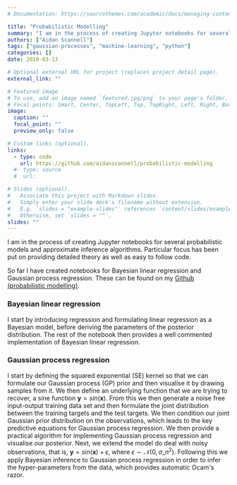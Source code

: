 ```yaml
---
# Documentation: https://sourcethemes.com/academic/docs/managing-content/

title: "Probabilistic Modelling"
summary: "I am in the process of creating Jupyter notebooks for several probabilistic models (Bayesian linear regression, Gaussian process regression) and approximate inference algorithms. Particular focus has been put on providing detailed theory as well as easy to follow code."
authors: ["Aidan Scannell"]
tags: ["gaussian-processes", "machine-learning", "python"]
categories: []
date: 2019-03-13

# Optional external URL for project (replaces project detail page).
external_link: ""

# Featured image
# To use, add an image named `featured.jpg/png` to your page's folder.
# Focal points: Smart, Center, TopLeft, Top, TopRight, Left, Right, BottomLeft, Bottom, BottomRight.
image:
  caption: ""
  focal_point: ""
  preview_only: false

# Custom links (optional).
links:
  - type: code
    url: https://github.com/aidanscannell/probabilistic-modelling
  #- type: source
  #  url: 

# Slides (optional).
#   Associate this project with Markdown slides.
#   Simply enter your slide deck's filename without extension.
#   E.g. `slides = "example-slides"` references `content/slides/example-slides.md`.
#   Otherwise, set `slides = ""`.
slides: ""
---
```

I am in the process of creating Jupyter notebooks for several probabilistic models and approximate inference algorithms. Particular focus has been put on providing detailed theory as well as easy to follow code.

So far I have created notebooks for Bayesian linear regression and Gaussian process regression. These can be found on my [Github (probabilistic modelling)](https://github.com/aidanscannell/probabilistic-modelling).

### Bayesian linear regression
I start by introducing regression and formulating linear regression as a Bayesian model, before deriving
the parameters of the posterior distribution. The rest of the notebook then provides a well commented implementation of Bayesian
linear regression. 

### Gaussian process regression
I start by defining the squared exponential (SE) kernel so that we can formulate our Gaussian process (GP) prior and then visualise it by drawing samples from it. We then define an underlying function that we are trying to recover, a sine function $\mathbf{y} = sin(\mathbf{x})$. From this we then generate a noise free input-output training data set and then formulate the joint distribution between the training targets and the test targets. We then condition our joint Gaussian prior distribution on the observations, which leads to the key predictive equations for Gaussian process regression. We then provide a practical algorithm for implementing Gaussian process regression and visualise our posterior. Next, we extend the model do deal with noisy observations, that is, $\mathbf{y} = sin(\mathbf{x}) + \epsilon$, where $\epsilon \sim \mathcal{N}(0, \sigma\_n^2)$. Following this we apply Bayesian inference to Gaussian process regression in order to infer the hyper-parameters from the data, which provides automatic Ocam's razor. 
<!--Noise free-->
<!--Noisy observations -->
<!--Hyper-parameter optimisation -->

